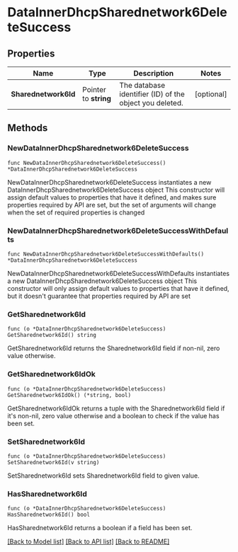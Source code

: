 # DataInnerDhcpSharednetwork6DeleteSuccess

## Properties

Name | Type | Description | Notes
------------ | ------------- | ------------- | -------------
**Sharednetwork6Id** | Pointer to **string** | The database identifier (ID) of the object you deleted. | [optional] 

## Methods

### NewDataInnerDhcpSharednetwork6DeleteSuccess

`func NewDataInnerDhcpSharednetwork6DeleteSuccess() *DataInnerDhcpSharednetwork6DeleteSuccess`

NewDataInnerDhcpSharednetwork6DeleteSuccess instantiates a new DataInnerDhcpSharednetwork6DeleteSuccess object
This constructor will assign default values to properties that have it defined,
and makes sure properties required by API are set, but the set of arguments
will change when the set of required properties is changed

### NewDataInnerDhcpSharednetwork6DeleteSuccessWithDefaults

`func NewDataInnerDhcpSharednetwork6DeleteSuccessWithDefaults() *DataInnerDhcpSharednetwork6DeleteSuccess`

NewDataInnerDhcpSharednetwork6DeleteSuccessWithDefaults instantiates a new DataInnerDhcpSharednetwork6DeleteSuccess object
This constructor will only assign default values to properties that have it defined,
but it doesn't guarantee that properties required by API are set

### GetSharednetwork6Id

`func (o *DataInnerDhcpSharednetwork6DeleteSuccess) GetSharednetwork6Id() string`

GetSharednetwork6Id returns the Sharednetwork6Id field if non-nil, zero value otherwise.

### GetSharednetwork6IdOk

`func (o *DataInnerDhcpSharednetwork6DeleteSuccess) GetSharednetwork6IdOk() (*string, bool)`

GetSharednetwork6IdOk returns a tuple with the Sharednetwork6Id field if it's non-nil, zero value otherwise
and a boolean to check if the value has been set.

### SetSharednetwork6Id

`func (o *DataInnerDhcpSharednetwork6DeleteSuccess) SetSharednetwork6Id(v string)`

SetSharednetwork6Id sets Sharednetwork6Id field to given value.

### HasSharednetwork6Id

`func (o *DataInnerDhcpSharednetwork6DeleteSuccess) HasSharednetwork6Id() bool`

HasSharednetwork6Id returns a boolean if a field has been set.


[[Back to Model list]](../README.md#documentation-for-models) [[Back to API list]](../README.md#documentation-for-api-endpoints) [[Back to README]](../README.md)


